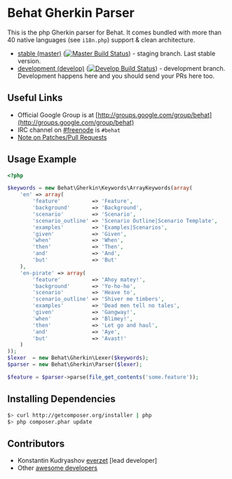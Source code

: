 Behat Gherkin Parser
====================

This is the php Gherkin parser for Behat. It comes bundled with more than 40 native languages
(see `i18n.php`) support & clean architecture.

- [stable (master)](https://github.com/Behat/Gherkin) ([![Master Build
Status](https://secure.travis-ci.org/Behat/Gherkin.png?branch=master)](http://travis-ci.org/Behat/Gherkin)) - staging branch. Last stable version.
- [development (develop)](https://github.com/Behat/Gherkin/tree/develop) ([![Develop Build
  Status](https://secure.travis-ci.org/Behat/Gherkin.png?branch=develop)](http://travis-ci.org/Behat/Gherkin)) - development branch. Development happens here and you should send your PRs here too.

Useful Links
------------

- Official Google Group is at [http://groups.google.com/group/behat](http://groups.google.com/group/behat)
- IRC channel on [#freenode](http://freenode.net/) is `#behat`
- [Note on Patches/Pull Requests](CONTRIBUTING.md)

Usage Example
-------------

``` php
<?php

$keywords = new Behat\Gherkin\Keywords\ArrayKeywords(array(
    'en' => array(
        'feature'          => 'Feature',
        'background'       => 'Background',
        'scenario'         => 'Scenario',
        'scenario_outline' => 'Scenario Outline|Scenario Template',
        'examples'         => 'Examples|Scenarios',
        'given'            => 'Given',
        'when'             => 'When',
        'then'             => 'Then',
        'and'              => 'And',
        'but'              => 'But'
    ),
    'en-pirate' => array(
        'feature'          => 'Ahoy matey!',
        'background'       => 'Yo-ho-ho',
        'scenario'         => 'Heave to',
        'scenario_outline' => 'Shiver me timbers',
        'examples'         => 'Dead men tell no tales',
        'given'            => 'Gangway!',
        'when'             => 'Blimey!',
        'then'             => 'Let go and haul',
        'and'              => 'Aye',
        'but'              => 'Avast!'
    )
));
$lexer  = new Behat\Gherkin\Lexer($keywords);
$parser = new Behat\Gherkin\Parser($lexer);

$feature = $parser->parse(file_get_contents('some.feature'));
```

Installing Dependencies
-----------------------

``` bash
$> curl http://getcomposer.org/installer | php
$> php composer.phar update
```

Contributors
------------

* Konstantin Kudryashov [everzet](http://github.com/everzet) [lead developer]
* Other [awesome developers](https://github.com/Behat/Gherkin/graphs/contributors)
